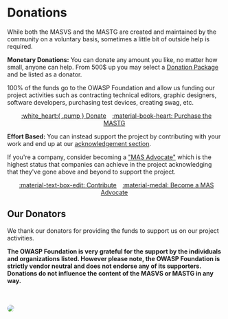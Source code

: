# Donations

While both the MASVS and the MASTG are created and maintained by the community on a voluntary basis, sometimes a little bit of outside help is required.

**Monetary Donations:** You can donate any amount you like, no matter how small, anyone can help. From 500$ up you may select a [Donation Package](packages/) and be listed as a donator.

100% of the funds go to the OWASP Foundation and allow us funding our project activities such as contracting technical editors, graphic designers, software developers, purchasing test devices, creating swag, etc.

<center>
<a href="https://owasp.org/donate/?reponame=www-project-mobile-app-security&title=OWASP+Mobile+Application+Security" class="md-button md-button--primary" style="margin: 5px;">:white_heart:{ .pump } Donate</a>
<a href="https://leanpub.com/owasp-mastg" class="md-button md-button--primary" style="margin: 5px;">:material-book-heart: Purchase the MASTG</a>
</center>

**Effort Based:** You can instead support the project by contributing with your work and end up at our [acknowledgement section](../Document/0x02c-Acknowledgements.md "MASTG acknowledgements").

If you're a company, consider becoming a ["MAS Advocate"](../Document/0x02c-Acknowledgements.md#our-mas-advocates) which is the highest status that companies can achieve in the project acknowledging that they've gone above and beyond to support the project.

<center>
<a href="../contributing/" class="md-button md-button--primary" style="margin: 5px;">:material-text-box-edit: Contribute</a>
<a href="https://mas.owasp.org/#mas-advocates" class="md-button md-button--primary" style="margin: 5px;">:material-medal: Become a MAS Advocate</a>
</center>

## Our Donators

We thank our donators for providing the funds to support us on our project activities.

**The OWASP Foundation is very grateful for the support by the individuals and organizations listed. However please note, the OWASP Foundation is strictly vendor neutral and does not endorse any of its supporters. Donations do not influence the content of the MASVS or MASTG in any way.**

<br><br>
<img style="border-radius: 15px;" src="../assets/donations/donators.png"/>
<br><br>
